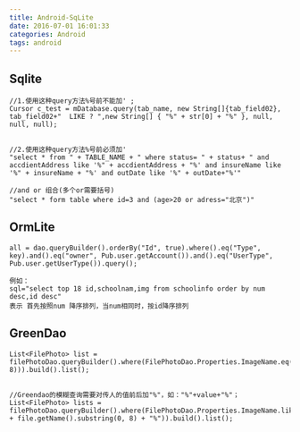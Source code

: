 ```yaml
---
title: Android-SqLite
date: 2016-07-01 16:01:33
categories: Android
tags: android
---
```


<meta name="referrer" content="no-referrer" />



## Sqlite
    
    //1.使用这种query方法%号前不能加' ;        
    Cursor c_test = mDatabase.query(tab_name, new String[]{tab_field02}, tab_field02+"  LIKE ? ",new String[] { "%" + str[0] + "%" }, null, null, null);


    //2.使用这种query方法%号前必须加' 
    "select * from " + TABLE_NAME + " where status= " + status+ " and accdientAddress like '%" + accdientAddress + "%' and insureName like '%" + insureName + "%' and outDate like '%" + outDate+"%'"
    
    //and or 组合(多个or需要括号)
    "select * form table where id=3 and (age>20 or adress="北京")"



##    OrmLite
   
    all = dao.queryBuilder().orderBy("Id", true).where().eq("Type", key).and().eq("owner", Pub.user.getAccount()).and().eq("UserType", Pub.user.getUserType()).query();  
    
    例如：
    sql="select top 18 id,schoolnam,img from schoolinfo order by num desc,id desc"
    表示 首先按照num 降序排列，当num相同时，按id降序排列
    
    
    
    
    
    
##     GreenDao
    
    
    List<FilePhoto> list = filePhotoDao.queryBuilder().where(FilePhotoDao.Properties.ImageName.eq(file.getName().substring(0, 8))).build().list();
    
    
    //Greendao的模糊查询需要对传人的值前后加"%"，如："%"+value+"%"；
    List<FilePhoto> lists = filePhotoDao.queryBuilder().where(FilePhotoDao.Properties.ImageName.like("%" + file.getName().substring(0, 8) + "%")).build().list();
